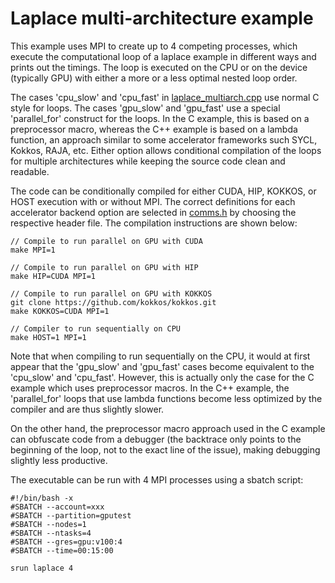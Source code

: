 # Laplace multi-architecture example

This example uses MPI to create up to 4 competing processes, which execute the computational loop of a laplace example in different ways and prints out the timings. The loop is executed on the CPU or on the device (typically GPU) with either a more or a less optimal nested loop order. 

The cases 'cpu_slow' and 'cpu_fast' in [laplace_multiarch.cpp](src/laplace_multiarch.cpp) use normal C style for loops. The cases 'gpu_slow' and 'gpu_fast' use a special 'parallel_for' construct for the loops. In the C example, this is based on a preprocessor macro, whereas the C++ example is based on a lambda function, an approach similar to some accelerator frameworks such SYCL, Kokkos, RAJA, etc. Either option allows conditional compilation of the loops for multiple architectures while keeping the source code clean and readable.

The code can be conditionally compiled for either CUDA, HIP, KOKKOS, or HOST execution with or without MPI. The correct definitions for each accelerator backend option are selected in [comms.h](src/comms.h) by choosing the respective header file. The compilation instructions are shown below:

```
// Compile to run parallel on GPU with CUDA
make MPI=1

// Compile to run parallel on GPU with HIP
make HIP=CUDA MPI=1

// Compile to run parallel on GPU with KOKKOS
git clone https://github.com/kokkos/kokkos.git
make KOKKOS=CUDA MPI=1

// Compiler to run sequentially on CPU
make HOST=1 MPI=1

```
Note that when compiling to run sequentially on the CPU, it would at first appear that the 'gpu_slow' and 'gpu_fast' cases become equivalent to the 'cpu_slow' and 'cpu_fast'. However, this is actually only the case for the C example which uses preprocessor macros. In the C++ example, the 'parallel_for' loops that use lambda functions become less optimized by the compiler and are thus slightly slower. 

On the other hand, the preprocessor macro approach used in the C example can obfuscate code from a debugger (the backtrace only points to the beginning of the loop, not to the exact line of the issue), making debugging slightly less productive.

The executable can be run with 4 MPI processes using a sbatch script: 

```
#!/bin/bash -x
#SBATCH --account=xxx
#SBATCH --partition=gputest
#SBATCH --nodes=1
#SBATCH --ntasks=4
#SBATCH --gres=gpu:v100:4
#SBATCH --time=00:15:00

srun laplace 4
```
